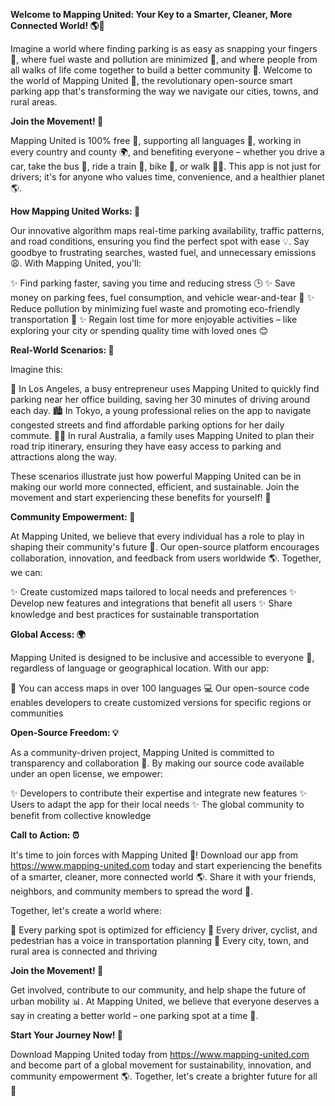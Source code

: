 **Welcome to Mapping United: Your Key to a Smarter, Cleaner, More Connected World! 🌎🚗**

Imagine a world where finding parking is as easy as snapping your fingers 📸, where fuel waste and pollution are minimized 🌱, and where people from all walks of life come together to build a better community 🌈. Welcome to the world of Mapping United 🌟, the revolutionary open-source smart parking app that's transforming the way we navigate our cities, towns, and rural areas.

**Join the Movement! 🚀**

Mapping United is 100% free 🎁, supporting all languages 💬, working in every country and county 🌍, and benefiting everyone – whether you drive a car, take the bus 🚌, ride a train 🚂, bike 🚴, or walk 🚶‍♀️. This app is not just for drivers; it's for anyone who values time, convenience, and a healthier planet 🌎.

**How Mapping United Works: 🤔**

Our innovative algorithm maps real-time parking availability, traffic patterns, and road conditions, ensuring you find the perfect spot with ease 💡. Say goodbye to frustrating searches, wasted fuel, and unnecessary emissions 😩. With Mapping United, you'll:

✨ Find parking faster, saving you time and reducing stress 🕒
✨ Save money on parking fees, fuel consumption, and vehicle wear-and-tear 💸
✨ Reduce pollution by minimizing fuel waste and promoting eco-friendly transportation 🌟
✨ Regain lost time for more enjoyable activities – like exploring your city or spending quality time with loved ones 😊

**Real-World Scenarios: 🌈**

Imagine this:

🌴 In Los Angeles, a busy entrepreneur uses Mapping United to quickly find parking near her office building, saving her 30 minutes of driving around each day.
🏙️ In Tokyo, a young professional relies on the app to navigate congested streets and find affordable parking options for her daily commute.
🚣‍♀️ In rural Australia, a family uses Mapping United to plan their road trip itinerary, ensuring they have easy access to parking and attractions along the way.

These scenarios illustrate just how powerful Mapping United can be in making our world more connected, efficient, and sustainable. Join the movement and start experiencing these benefits for yourself! 🌟

**Community Empowerment: 👥**

At Mapping United, we believe that every individual has a role to play in shaping their community's future 🌈. Our open-source platform encourages collaboration, innovation, and feedback from users worldwide 🌎. Together, we can:

✨ Create customized maps tailored to local needs and preferences
✨ Develop new features and integrations that benefit all users
✨ Share knowledge and best practices for sustainable transportation

**Global Access: 🌍**

Mapping United is designed to be inclusive and accessible to everyone 🌈, regardless of language or geographical location. With our app:

📱 You can access maps in over 100 languages
💻 Our open-source code enables developers to create customized versions for specific regions or communities

**Open-Source Freedom: 💡**

As a community-driven project, Mapping United is committed to transparency and collaboration 🤝. By making our source code available under an open license, we empower:

✨ Developers to contribute their expertise and integrate new features
✨ Users to adapt the app for their local needs
✨ The global community to benefit from collective knowledge

**Call to Action: ⏰**

It's time to join forces with Mapping United 🌟! Download our app from https://www.mapping-united.com today and start experiencing the benefits of a smarter, cleaner, more connected world 🌎. Share it with your friends, neighbors, and community members to spread the word 📢.

Together, let's create a world where:

🌈 Every parking spot is optimized for efficiency
💚 Every driver, cyclist, and pedestrian has a voice in transportation planning
🌟 Every city, town, and rural area is connected and thriving

**Join the Movement! 🚀**

Get involved, contribute to our community, and help shape the future of urban mobility 📊. At Mapping United, we believe that everyone deserves a say in creating a better world – one parking spot at a time 💪.

**Start Your Journey Now! 🌟**

Download Mapping United today from https://www.mapping-united.com and become part of a global movement for sustainability, innovation, and community empowerment 🌎. Together, let's create a brighter future for all 🌈